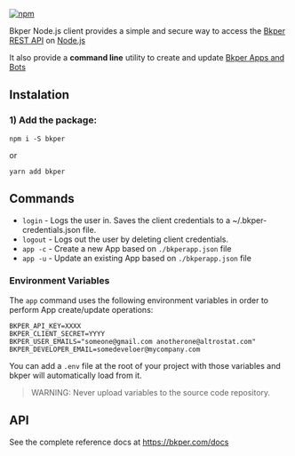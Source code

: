 [Bkper REST API]: https://bkper.com/docs/#rest-apis

[![npm](https://img.shields.io/npm/v/bkper?color=%235889e4)](https://www.npmjs.com/package/bkper)

Bkper Node.js client provides a simple and secure way to access the [Bkper REST API] on [Node.js](https://nodejs.dev/)

It also provide a **command line** utility to create and update [Bkper Apps and Bots](https://bkper.com/docs/)

## Instalation

### 1) Add the package:

```
npm i -S bkper
```
or
```
yarn add bkper
```

## Commands
- ```login```   - Logs the user in. Saves the client credentials to a ~/.bkper-credentials.json file.
- ```logout```  - Logs out the user by deleting client credentials.
- ```app -c```  - Create a new App based on ```./bkperapp.json``` file
- ```app -u```  - Update an existing App based on ```./bkperapp.json``` file 

### Environment Variables

The ```app``` command uses the following environment variables in order to perform App create/update operations:

```
BKPER_API_KEY=XXXX
BKPER_CLIENT_SECRET=YYYY
BKPER_USER_EMAILS="someone@gmail.com anotherone@altrostat.com"
BKPER_DEVELOPER_EMAIL=somedeveloer@mycompany.com
```

You can add a ```.env``` file at the root of your project with those variables and bkper will automatically load from it. 

> WARNING: Never upload variables to the source code repository.


## API

See the complete reference docs at https://bkper.com/docs




